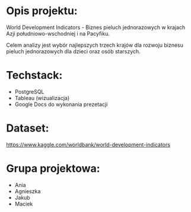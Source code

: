 # Opis projektu:
World Development Indicators - Biznes pieluch jednorazowych w krajach Azji południowo-wschodniej i na Pacyfiku.

Celem analizy jest wybór najlepszych trzech krajów dla rozwoju biznesu pieluch jednorazowych dla dzieci oraz osób starszych.

# Techstack:
- PostgreSQL
- Tableau (wizualizacja)
- Google Docs do wykonania prezetacji

# Dataset: 
https://www.kaggle.com/worldbank/world-development-indicators

# Grupa projektowa:
* Ania
* Agnieszka
* Jakub
* Maciek
